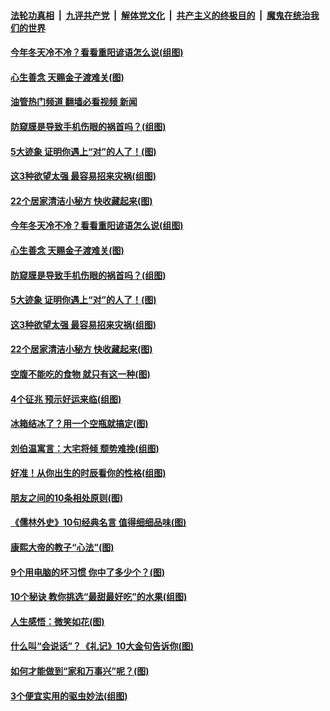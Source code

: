 ####  [法轮功真相](../../../../basic/blob/master/README.md?t=10050331) &nbsp;|&nbsp; [九评共产党](../../../../9ping.md/blob/master/README.md?t=10050331) &nbsp;|&nbsp; [解体党文化](../../../../jtdwh.md/blob/master/README.md?t=10050331)  &nbsp;|&nbsp; [共产主义的终极目的](../../../../gczydzjmd.md/blob/master/README.md?t=10050331) &nbsp;|&nbsp; [魔鬼在统治我们的世界](../../../../mgztzwmdsj.md/blob/master/README.md?t=10050331) 

#### [今年冬天冷不冷？看看重阳谚语怎么说(组图)](../pages/p8/1018234.md?t=10050331) 

#### [心生善念 天赐金子渡难关(图)](../pages/p8/1018166.md?t=10050331) 

#### [油管热门频道 翻墙必看视频 新闻](http://209.250.226.216:81/youtube.html?10050331)

#### [防窥膜是导致手机伤眼的祸首吗？(组图)](../pages/p8/1018133.md?t=10050331) 

#### [5大迹象 证明你遇上“对”的人了！(图)](../pages/p8/1018158.md?t=10050331) 

#### [这3种欲望太强 最容易招来灾祸(组图)](../pages/p8/1017680.md?t=10050331) 

#### [22个居家清洁小秘方 快收藏起来(图)](../pages/p8/1018078.md?t=10050331) 

#### [今年冬天冷不冷？看看重阳谚语怎么说(组图)](../pages/p8/1018234.md?t=10050331) 

#### [心生善念 天赐金子渡难关(图)](../pages/p8/1018166.md?t=10050331) 

#### [防窥膜是导致手机伤眼的祸首吗？(组图)](../pages/p8/1018133.md?t=10050331) 

#### [5大迹象 证明你遇上“对”的人了！(图)](../pages/p8/1018158.md?t=10050331) 

#### [这3种欲望太强 最容易招来灾祸(组图)](../pages/p8/1017680.md?t=10050331) 

#### [22个居家清洁小秘方 快收藏起来(图)](../pages/p8/1018078.md?t=10050331) 

#### [空腹不能吃的食物 就只有这一种(图)](../pages/p8/1017683.md?t=10050331) 

#### [4个征兆 预示好运来临(组图)](../pages/p8/1018058.md?t=10050331) 

#### [冰箱结冰了？用一个空瓶就搞定(图)](../pages/p8/1018076.md?t=10050331) 

#### [刘伯温寓言：大宅将倾 颓势难挽(组图)](../pages/p8/1017983.md?t=10050331) 

#### [好准！从你出生的时辰看你的性格(组图)](../pages/p8/1018033.md?t=10050331) 

#### [朋友之间的10条相处原则(图)](../pages/p8/1017977.md?t=10050331) 

#### [《儒林外史》10句经典名言 值得细细品味(图)](../pages/p8/1017946.md?t=10050331) 

#### [康熙大帝的教子“心法”(图)](../pages/p8/1017792.md?t=10050331) 

#### [9个用电脑的坏习惯 你中了多少个？(图)](../pages/p8/1017890.md?t=10050331) 

#### [10个秘诀 教你挑选“最甜最好吃”的水果(组图)](../pages/p8/1017849.md?t=10050331) 

#### [人生感悟：微笑如花(图)](../pages/p8/1017793.md?t=10050331) 

#### [什么叫“会说话”？《礼记》10大金句告诉你(图)](../pages/p8/1017817.md?t=10050331) 

#### [如何才能做到“家和万事兴”呢？(图)](../pages/p8/1017784.md?t=10050331) 

#### [3个便宜实用的驱虫妙法(组图)](../pages/p8/1017741.md?t=10050331) 

<img src='http://gfw-breaker.win/goodnews/indexes/p8.md' width='0px' height='0px'/>
